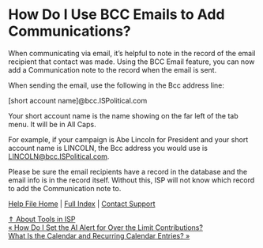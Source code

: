  How Do I Use BCC Emails to Add Communications?
==========

When communicating via email, it’s helpful to note in the record of the email recipient that contact was made. Using the BCC Email feature, you can now add a Communication note to the record when the email is sent.

When sending the email, use the following in the Bcc address line:

[short account name]@bcc.ISPolitical.com

Your short account name is the name showing on the far left of the tab menu. It will be in All Caps.

For example, if your campaign is Abe Lincoln for President and your short account name is LINCOLN, the Bcc address you would use is LINCOLN@bcc.ISPolitical.com.

Please be sure the email recipients have a record in the database and the email info is in the record itself. Without this, ISP will not know which record to add the Communication note to.

[Help File Home](/help/) | [Full Index](/Help-File-Directory/) | [Contact Support](mailto:support@ISPolitical.com)

[⇑ About Tools in ISP](/About-Tools-in-ISP)  
[« How Do I Set the AI Alert for Over the Limit Contributions?](/How-Do-I-Set-the-AI-Alert-for-Over-the-Limit-Contributions)  
[What Is the Calendar and Recurring Calendar Entries? »](/What-Is-the-Calendar-and-Recurring-Calendar-Entries)